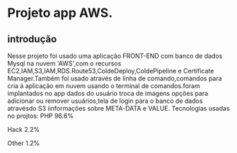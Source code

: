 # Projeto app AWS.

## introdução

Nesse projeto foi usado uma aplicação FRONT-END com banco de dados Mysql na nuvem 'AWS',com o recursos EC2,IAM,S3,IAM,RDS.Route53,ColdeDeploy,ColdePipeline e Certificate Manager.Também foi usado através de linha de comando,comandos para cria á aplicação em nuvem usando o terminal de comandos.foram implantados no app dados do usuário troca de imagens opções para adicionar ou remover usuários,tela de login para o banco de dados atravésdo S3 iinformações sobre META-DATA e VALUE.
Tecnologias usadas no projtos: PHP
96.6%
 
Hack
2.2%
 
Other
1.2%
